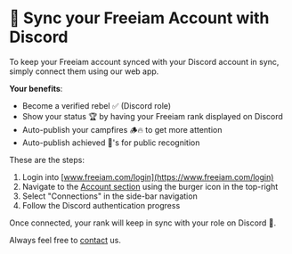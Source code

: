 # 🔁 Sync your Freeiam Account with Discord

To keep your Freeiam account synced with your Discord account in sync, simply connect them using our web app.

**Your benefits**:
- Become a verified rebel ✅ (Discord role)
- Show your status 🏆 by having your Freeiam rank displayed on Discord
- Auto-publish your campfires 🪵🔥 to get more attention
- Auto-publish achieved 💯's for public recognition

These are the steps:
1. Login into [www.freeiam.com/login](https://www.freeiam.com/login)
2. Navigate to the [Account section](https://my.freeiam.com/account) using the burger icon in the top-right
3. Select "Connections" in the side-bar navigation
4. Follow the Discord authentication progress

Once connected, your rank will keep in sync with your role on Discord 🎉.

Always feel free to [contact](/general/contact) us.
